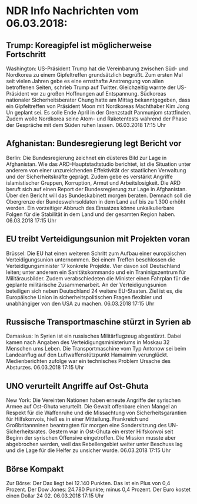 # NDR Info Nachrichten vom 06.03.2018:


## Trump: Koreagipfel ist möglicherweise Fortschritt
Washington:     US-Präsident Trump hat die Vereinbarung zwischen Süd- und Nordkorea zu einem Gipfeltreffen grundsätzlich begrüßt. Zum ersten Mal seit vielen Jahren gebe es eine ernsthafte Anstrengung von allen betroffenen Seiten, schrieb Trump auf Twitter. Gleichzeitig warnte der US-Präsident vor zu großen Hoffnungen auf Entspannung. Südkoreas nationaler Sicherheitsberater Chung hatte am Mittag bekanntgegeben, dass ein Gipfeltreffen von Präsident Moon mit Nordkoreas Machthaber Kim Jong Un geplant sei. Es solle Ende April in der Grenzstadt Panmunjom stattfinden. Zudem wolle Nordkorea seine Atom- und Raketentests während der Phase der Gespräche mit dem Süden ruhen lassen. 06.03.2018 17:15 Uhr 

## Afghanistan: Bundesregierung legt Bericht vor
Berlin: Die Bundesregierung zeichnet ein düsteres Bild zur Lage in Afghanistan. Wie das ARD-Hauptstadtstudio berichtet, ist die Situation unter anderem von einer unzureichenden Effektivität der staatlichen Verwaltung und der Sicherheitskräfte geprägt. Zudem gebe es verstärkt Angriffe islamistischer Gruppen, Korruption, Armut und Arbeitslosigkeit. Die ARD beruft sich auf einen Report der Bundesregierung zur Lage in Afghanistan. Über den Bericht will das Bundeskabinett morgen beraten. Demnach soll die Obergrenze der Bundeswehrsoldaten in dem Land auf bis zu 1.300 erhöht werden. Ein vorzeitiger Abbruch des Einsatzes könne unkalkulierbare Folgen für die Stabilität in dem Land und der gesamten Region haben. 06.03.2018 17:15 Uhr 

## EU treibt Verteidigungsunion mit Projekten voran
Brüssel: Die EU hat einen weiteren Schritt zum Aufbau einer europäischen Verteidigungsunion unternommen. Bei einem Treffen beschlossen die Verteidigungsminister 17 konkrete Projekte. Vier davon soll Deutschland leiten; unter anderem ein Sanitätskommando und ein Traninigszentrum für Militärausbilder. Zudem verabschiedeten die Minister einen Fahrplan für die geplante militärische Zusammenarbeit. An der Verteidigungsunion beteiligen sich neben Deutschland 24 weitere EU-Staaten. Ziel ist es, die Europäische Union in sicherheitspolitischen Fragen flexibler und unabhängiger von den USA zu machen. 06.03.2018 17:15 Uhr 

## Russische Transportmaschine stürzt in Syrien ab
Damaskus: In Syrien ist ein russisches Militärflugzeug abgestürzt. Dabei kamen nach Angaben des Verteidigungsministeriums in Moskau 32 Menschen ums Leben. Die Transportmaschine vom Typ Antonow sei beim Landeanflug auf den Luftwaffenstützpunkt Hamaimim verunglückt. Medienberichten zufolge war ein technisches Problem Ursache des Absturzes. 06.03.2018 17:15 Uhr 

## UNO verurteilt Angriffe auf Ost-Ghuta
New York:                  Die Vereinten Nationen haben erneute Angriffe der syrischen Armee auf Ost-Ghuta verurteilt. Die Gewalt offenbare einen Mangel an Respekt für die Waffenruhe und die Missachtung von Sicherheitsgarantien für Hilfskonvois, hieß es in einer Mitteilung. Frankreich und Großbritannninen beantragten für morgen eine Sondersitzung des UN-Sicherheitsrates. Gestern war in Ost-Ghuta ein erster Hilfskonvoi seit Beginn der syrischen Offensive eingetroffen. Die Mission musste aber abgebrochen werden, weil das Rebellengebiet weiter unter Beschuss lag und die Lage für die Helfer zu unsicher wurde. 06.03.2018 17:15 Uhr 

## Börse Kompakt
Zur Börse: Der Dax liegt bei 12.140 Punkten. Das ist ein Plus  von 0,4 Prozent. Der Dow Jones: 24.780 Punkte; minus 0,4   Prozent. Der Euro kostet einen Dollar 24 02. 06.03.2018 17:15 Uhr 
